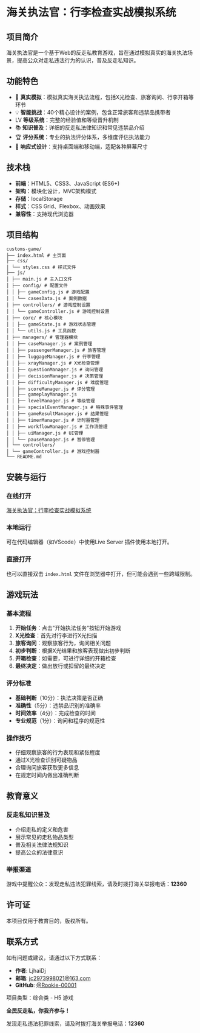 # 海关执法官：行李检查实战模拟系统

## 项目简介

海关执法官是一个基于Web的反走私教育游戏，旨在通过模拟真实的海关执法场景，提高公众对走私违法行为的认识，普及反走私知识。

## 功能特色

- 🎯 **真实模拟**：模拟真实海关执法流程，包括X光检查、旅客询问、行李开箱等环节
- 💡 **智能挑战**：40个精心设计的案例，包含正常旅客和违禁品携带者
- LV **等级系统**：完整的经验值和等级晋升机制
- 📚 **知识普及**：详细的反走私法律知识和常见违禁品介绍
- 🏆 **评分系统**：专业的执法评分体系，多维度评估执法能力
- 📱 **响应式设计**：支持桌面端和移动端，适配各种屏幕尺寸

## 技术栈

- **前端**：HTML5、CSS3、JavaScript (ES6+)
- **架构**：模块化设计，MVC架构模式
- **存储**：localStorage
- **样式**：CSS Grid、Flexbox、动画效果
- **兼容性**：支持现代浏览器

## 项目结构
```
customs-game/
├── index.html # 主页面
├── css/
│ └── styles.css # 样式文件
├── js/
│ ├── main.js # 主入口文件
│ ├── config/ # 配置文件
│ │ ├── gameConfig.js # 游戏配置
│ │ └── casesData.js # 案例数据
│ ├── controllers/ # 游戏控制设置
│ │ └── gameController.js # 游戏控制设置
│ ├── core/ # 核心模块
│ │ ├── gameState.js # 游戏状态管理
│ │ └── utils.js # 工具函数
│ ├── managers/ # 管理器模块
│ │ ├── caseManager.js # 案例管理
│ │ ├── passengerManager.js # 旅客管理
│ │ ├── luggageManager.js # 行李管理
│ │ ├── xrayManager.js # X光检查管理
│ │ ├── questionManager.js # 询问管理
│ │ ├── decisionManager.js # 决策管理
│ │ ├── difficultyManager.js # 难度管理
│ │ ├── scoreManager.js # 评分管理
│ │ ├── gameplayManager.js
│ │ ├── levelManager.js # 等级管理
│ │ ├── specialEventManager.js # 特殊事件管理
│ │ ├── gameResultManager.js # 结果管理
│ │ ├── timerManager.js # 计时器管理
│ │ ├── workflowManager.js # 工作流管理
│ │ ├── uiManager.js # UI管理
│ │ └── pauseManager.js # 暂停管理
│ └── controllers/
│ └── gameController.js # 游戏控制器
└── README.md
```

## 安装与运行

### 在线打开

[海关执法官：行李检查实战模拟系统](https://rookie-00001.github.io/customs-game/ "点击进入")

### 本地运行

可在代码编辑器（如VScode）中使用Live Server 插件使用本地打开。

### 直接打开

也可以直接双击 `index.html` 文件在浏览器中打开，但可能会遇到一些跨域限制。

## 游戏玩法

### 基本流程

1. **开始任务**：点击"开始执法任务"按钮开始游戏
2. **X光检查**：首先对行李进行X光扫描
3. **旅客询问**：观察旅客行为，询问相关问题
4. **初步判断**：根据X光结果和旅客表现做出初步判断
5. **开箱检查**：如需要，可进行详细的开箱检查
6. **最终决定**：做出放行或扣留的最终决定

### 评分标准

- **基础判断**（10分）：执法决策是否正确
- **准确性**（5分）：违禁品识别的准确率
- **时间效率**（4分）：完成检查的时间
- **专业规范**（1分）：询问和程序的规范性

### 操作技巧

- 仔细观察旅客的行为表现和紧张程度
- 通过X光检查识别可疑物品
- 合理询问旅客获取更多信息
- 在规定时间内做出准确判断

## 教育意义

### 反走私知识普及

- 介绍走私的定义和危害
- 展示常见的走私物品类型
- 普及相关法律法规知识
- 提高公众的法律意识

### 举报渠道

游戏中提醒公众：发现走私违法犯罪线索，请及时拨打海关举报电话：**12360**

## 许可证

本项目仅用于教育目的，版权所有。

## 联系方式

如有问题或建议，请通过以下方式联系：
- **作者**: LjhaiDj
- **邮箱**: jc2973998021@163.com
- **GitHub**: [@Rookie-00001](https://github.com/Rookie-00001)

项目类型：综合类 - H5 游戏

**全民反走私，你我齐参与！**

发现走私违法犯罪线索，请及时拨打海关举报电话：**12360**


